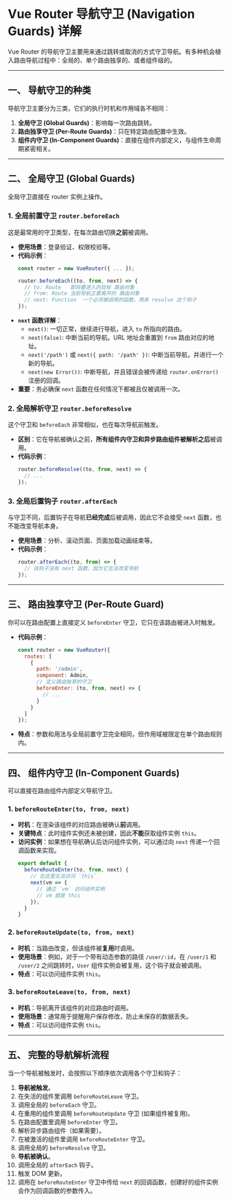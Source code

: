 # Vue Router 导航守卫 (Navigation Guards) 详解

Vue Router 的导航守卫主要用来通过跳转或取消的方式守卫导航。有多种机会植入路由导航过程中：全局的、单个路由独享的、或者组件级的。

-----

## 一、 导航守卫的种类

导航守卫主要分为三类，它们的执行时机和作用域各不相同：

1.  **全局守卫 (Global Guards)**：影响每一次路由跳转。
2.  **路由独享守卫 (Per-Route Guards)**：只在特定路由配置中生效。
3.  **组件内守卫 (In-Component Guards)**：直接在组件内部定义，与组件生命周期紧密相关。

-----

## 二、 全局守卫 (Global Guards)

全局守卫直接在 router 实例上操作。

### 1\. 全局前置守卫 `router.beforeEach`

这是最常用的守卫类型，在每次路由切换**之前**被调用。

  * **使用场景**：登录验证、权限校验等。
  * **代码示例**：
    ```javascript
    const router = new VueRouter({ ... });

    router.beforeEach((to, from, next) => {
      // to: Route   即将要进入的目标 路由对象
      // from: Route 当前导航正要离开的 路由对象
      // next: Function  一个必须被调用的函数，用来 resolve 这个钩子
    });
    ```
  * **`next` 函数详解**：
      * `next()`: 一切正常，继续进行导航，进入 `to` 所指向的路由。
      * `next(false)`: 中断当前的导航。URL 地址会重置到 `from` 路由对应的地址。
      * `next('/path')` 或 `next({ path: '/path' })`: 中断当前导航，并进行一个新的导航。
      * `next(new Error())`: 中断导航，并且错误会被传递给 `router.onError()` 注册的回调。
  * **重要**：务必确保 `next` 函数在任何情况下都被且仅被调用一次。

### 2\. 全局解析守卫 `router.beforeResolve`

这个守卫和 `beforeEach` 非常相似，也在每次导航前触发。

  * **区别**：它在导航被确认之前，**所有组件内守卫和异步路由组件被解析之后**被调用。
  * **代码示例**：
    ```javascript
    router.beforeResolve((to, from, next) => {
      // ...
    });
    ```

### 3\. 全局后置钩子 `router.afterEach`

与守卫不同，后置钩子在导航**已经完成**后被调用，因此它不会接受 `next` 函数，也不能改变导航本身。

  * **使用场景**：分析、滚动页面、页面加载动画结束等。
  * **代码示例**：
    ```javascript
    router.afterEach((to, from) => {
      // 该钩子没有 next 函数，因为它无法改变导航
    });
    ```

-----

## 三、 路由独享守卫 (Per-Route Guard)

你可以在路由配置上直接定义 `beforeEnter` 守卫，它只在该路由被进入时触发。

  * **代码示例**：
    ```javascript
    const router = new VueRouter({
      routes: [
        {
          path: '/admin',
          component: Admin,
          // 定义路由独享的守卫
          beforeEnter: (to, from, next) => {
            // ...
          }
        }
      ]
    });
    ```
  * **特点**：参数和用法与全局前置守卫完全相同，但作用域被限定在单个路由规则内。

-----

## 四、 组件内守卫 (In-Component Guards)

可以直接在路由组件内部定义导航守卫。

### 1\. `beforeRouteEnter(to, from, next)`

  * **时机**：在渲染该组件的对应路由被确认**前**调用。
  * **关键特点**：此时组件实例还未被创建，因此**不能**获取组件实例 `this`。
  * **访问实例**：如果想在导航确认后访问组件实例，可以通过向 `next` 传递一个回调函数来实现。
    ```javascript
    export default {
      beforeRouteEnter(to, from, next) {
        // 在这里无法访问 `this`
        next(vm => {
          // 通过 `vm` 访问组件实例
          // vm 就是 this
        });
      }
    }
    ```

### 2\. `beforeRouteUpdate(to, from, next)`

  * **时机**：当路由改变，但该组件被**复用**时调用。
  * **使用场景**：例如，对于一个带有动态参数的路径 `/user/:id`，在 `/user/1` 和 `/user/2` 之间跳转时，`User` 组件实例会被复用，这个钩子就会被调用。
  * **特点**：可以访问组件实例 `this`。

### 3\. `beforeRouteLeave(to, from, next)`

  * **时机**：导航离开该组件的对应路由时调用。
  * **使用场景**：通常用于提醒用户保存修改，防止未保存的数据丢失。
  * **特点**：可以访问组件实例 `this`。

-----

## 五、 完整的导航解析流程

当一个导航被触发时，会按照以下顺序依次调用各个守卫和钩子：

1.  **导航被触发**。
2.  在失活的组件里调用 `beforeRouteLeave` 守卫。
3.  调用全局的 `beforeEach` 守卫。
4.  在重用的组件里调用 `beforeRouteUpdate` 守卫 (如果组件被复用)。
5.  在路由配置里调用 `beforeEnter` 守卫。
6.  解析异步路由组件（如果需要）。
7.  在被激活的组件里调用 `beforeRouteEnter` 守卫。
8.  调用全局的 `beforeResolve` 守卫。
9.  **导航被确认**。
10. 调用全局的 `afterEach` 钩子。
11. 触发 DOM 更新。
12. 调用在 `beforeRouteEnter` 守卫中传给 `next` 的回调函数，创建好的组件实例会作为回调函数的参数传入。